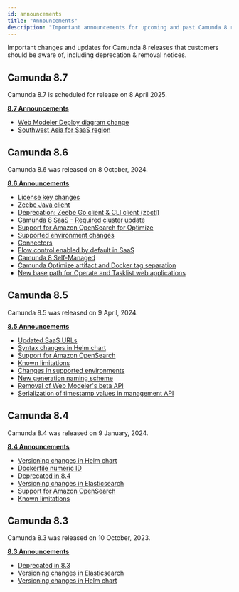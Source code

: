 ```yaml
---
id: announcements
title: "Announcements"
description: "Important announcements for upcoming and past Camunda 8 releases that customers should be aware of, including deprecation & removal notices."
---
```


Important changes and updates for Camunda 8 releases that customers should be aware of, including deprecation & removal notices.

## Camunda 8.7

Camunda 8.7 is scheduled for release on 8 April 2025.

<div class="double-column-container">
<div class="double-column-left">

**[8.7 Announcements](/reference/announcements/870.md)**

</div>
<div class="double-column-right">

<!--- [Ad-hoc subprocesses](#)
- [Document handling](#)
- [RPA](#)
  - [Fetch RPA resource API](#)
  - [deployResourceAPI for RPA](#) -->

- [Web Modeler Deploy diagram change](/reference/announcements/870.md#web-modeler-deploy-diagram-change)
- [Southwest Asia for SaaS region](/reference/announcements/870.md#southeast-asia-region-for-saas-customers-saas)

</div>
</div>

## Camunda 8.6

Camunda 8.6 was released on 8 October, 2024.

<div class="double-column-container">
<div class="double-column-left">

**[8.6 Announcements](/reference/announcements/860.md)**

</div>
<div class="double-column-right">

- [License key changes](/reference/announcements/860.md#license-key-changes)
- [Zeebe Java client](/reference/announcements/860.md#zeebe-java-client)
- [Deprecation: Zeebe Go client & CLI client (zbctl)](/reference/announcements/860.md#deprecation-zeebe-go-client--cli-client-zbctl)
- [Camunda 8 SaaS - Required cluster update](/reference/announcements/860.md#camunda-8-saas---required-cluster-update)
- [Support for Amazon OpenSearch for Optimize](/reference/announcements/860.md#support-for-amazon-opensearch-for-optimize)
- [Supported environment changes](/reference/announcements/860.md#supported-environment-changes-openjdk-elasticsearch-amazon-opensearch)
- [Connectors](/reference/announcements/860.md#connectors)
- [Flow control enabled by default in SaaS](/reference/announcements/860.md#flow-control-enabled-by-default-in-saas)
- [Camunda 8 Self-Managed](/reference/announcements/860.md#camunda-8-self-managed)
- [Camunda Optimize artifact and Docker tag separation](/reference/announcements/860.md#camunda-optimize-artifact-and-docker-tag-separation)
- [New base path for Operate and Tasklist web applications](/reference/announcements/860.md#new-base-path-for-operate-and-tasklist-web-applications)

</div>
</div>

## Camunda 8.5

Camunda 8.5 was released on 9 April, 2024.

<div class="double-column-container">
<div class="double-column-left">

**[8.5 Announcements](/reference/announcements/850.md#camunda-85)**

</div>
<div class="double-column-right">

- [Updated SaaS URLs](/reference/announcements/850.md#updated-saas-urls)
- [Syntax changes in Helm chart](/reference/announcements/850.md#syntax-changes-in-helm-chart)
- [Support for Amazon OpenSearch](/reference/announcements/850.md#support-for-amazon-opensearch)
- [Known limitations](/reference/announcements/850.md#known-limitations)
- [Changes in supported environments](/reference/announcements/850.md#changes-in-supported-environments)
- [New generation naming scheme](/reference/announcements/850.md#camunda-saas-new-generation-naming-scheme)
- [Removal of Web Modeler's beta API](/reference/announcements/850.md#removal-of-web-modelers-beta-api)
- [Serialization of timestamp values in management API](/reference/announcements/850.md#zeebe-850-breaks-serialization-of-timestamp-values-in-management-api-self-managed-only)

</div>
</div>

## Camunda 8.4

Camunda 8.4 was released on 9 January, 2024.

<div class="double-column-container">
<div class="double-column-left">

**[8.4 Announcements](/reference/announcements/850.md#camunda-84)**

</div>
<div class="double-column-right">

- [Versioning changes in Helm chart](/reference/announcements/850.md#versioning-changes-in-helm-chart)
- [Dockerfile numeric ID](/reference/announcements/850.md#dockerfile-numeric-id)
- [Deprecated in 8.4](/reference/announcements/850.md#deprecated-in-84)
- [Versioning changes in Elasticsearch](/reference/announcements/850.md#versioning-changes-in-elasticsearch)
- [Support for Amazon OpenSearch](/reference/announcements/850.md#support-for-amazon-opensearch-1)
- [Known limitations](/reference/announcements/850.md#known-limitations-1)

</div>
</div>

## Camunda 8.3

Camunda 8.3 was released on 10 October, 2023.

<div class="double-column-container">
<div class="double-column-left">

**[8.3 Announcements](/reference/announcements/850.md#camunda-83)**

</div>
<div class="double-column-right">

- [Deprecated in 8.3](/reference/announcements/850.md#deprecated-in-83)
- [Versioning changes in Elasticsearch](/reference/announcements/850.md#versioning-changes-in-elasticsearch-1)
- [Versioning changes in Helm chart](/reference/announcements/850.md#versioning-changes-in-helm-chart-1)

</div>
</div>
